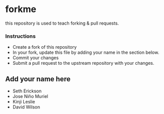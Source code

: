 # forkme
this repository is used to teach forking &amp; pull requests.

### Instructions

- Create a fork of this repository
- In your fork, update this file by adding your name in the section below.
- Commit your changes
- Submit a pull request to the upstream repository with your changes.

## Add your name here
- Seth Erickson
- Jose Niño Muriel
- Kinji Leslie
- David Wilson